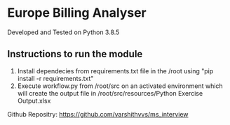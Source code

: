 # Europe Billing Analyser

Developed and Tested on Python 3.8.5
## Instructions to run the module
1. Install dependecies from requirements.txt file in the /root using "pip install -r requirements.txt"
2. Execute workflow.py from /root/src on an activated environment which will create the output file in /root/src/resources/Python Exercise Output.xlsx


Github Repositry: https://github.com/varshithvvs/ms_interview